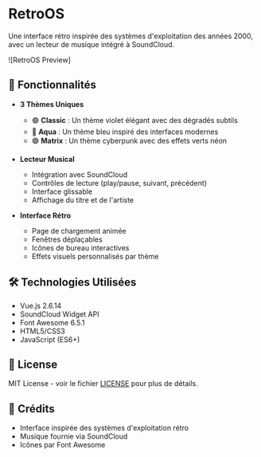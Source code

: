 # RetroOS

Une interface rétro inspirée des systèmes d'exploitation des années 2000, avec un lecteur de musique intégré à SoundCloud.

![RetroOS Preview]

## 🎵 Fonctionnalités

- **3 Thèmes Uniques**
  - 🟣 **Classic** : Un thème violet élégant avec des dégradés subtils
  - 🔵 **Aqua** : Un thème bleu inspiré des interfaces modernes
  - 🟢 **Matrix** : Un thème cyberpunk avec des effets verts néon

- **Lecteur Musical**
  - Intégration avec SoundCloud
  - Contrôles de lecture (play/pause, suivant, précédent)
  - Interface glissable
  - Affichage du titre et de l'artiste

- **Interface Rétro**
  - Page de chargement animée
  - Fenêtres déplaçables
  - Icônes de bureau interactives
  - Effets visuels personnalisés par thème

## 🛠 Technologies Utilisées

- Vue.js 2.6.14
- SoundCloud Widget API
- Font Awesome 6.5.1
- HTML5/CSS3
- JavaScript (ES6+)

## 📝 License

MIT License - voir le fichier [LICENSE](LICENSE) pour plus de détails.

## 🙏 Crédits

- Interface inspirée des systèmes d'exploitation rétro
- Musique fournie via SoundCloud
- Icônes par Font Awesome
